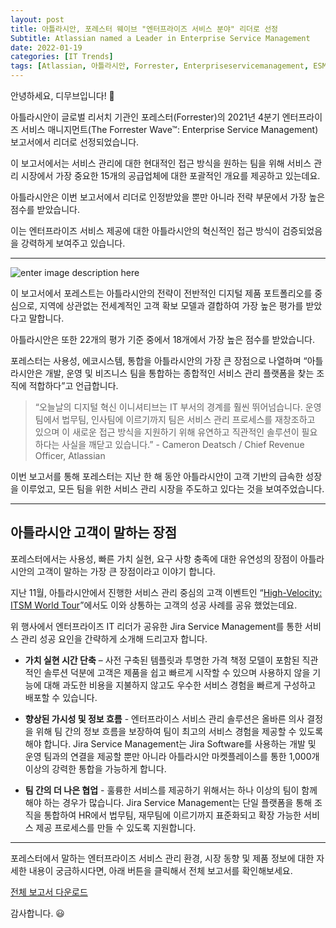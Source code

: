 ```yaml
---
layout: post
title: 아틀라시안, 포레스터 웨이브 "엔터프라이즈 서비스 분야" 리더로 선정
Subtitle: Atlassian named a Leader in Enterprise Service Management
date: 2022-01-19
categories: [IT Trends]
tags: [Atlassian, 아틀라시안, Forrester, Enterpriseservicemanagement, ESM, 포레스터, Jiraservicemanagement,JSM, ITSM, 디무브, Dmove]
---
```


안녕하세요, 디무브입니다! 🎈 

아틀라시안이 글로벌 리서치 기관인 포레스터(Forrester)의 2021년 4분기 엔터프라이즈 서비스 매니지먼트(The Forrester Wave™: Enterprise Service Management) 보고서에서 리더로 선정되었습니다.

이 보고서에서는 서비스 관리에 대한 현대적인 접근 방식을 원하는 팀을 위해 서비스 관리 시장에서 가장 중요한 15개의 공급업체에 대한 포괄적인 개요를 제공하고 있는데요.

아틀라시안은 이번 보고서에서 리더로 인정받았을 뿐만 아니라 전략 부문에서 가장 높은 점수를 받았습니다.

이는 엔터프라이즈 서비스 제공에 대한 아틀라시안의 혁신적인 접근 방식이 검증되었음을 강력하게 보여주고 있습니다.

----------

![enter image description here](https://wac-cdn.atlassian.com/dam/jcr:169b8f8c-d5d1-423f-b661-4c696d8490b3/The%20Forrester%20Wave%20Enterprise%20Service%20Management,%20Q4%202021%20Wave%20Image.png?cdnVersion=167)

이 보고서에서 포레스트는 아틀라시안의 전략이 전반적인 디지털 제품 포트폴리오를 중심으로, 지역에 상관없는 전세계적인 고객 확보 모델과 결합하여 가장 높은 평가를 받았다고 말합니다.

아틀라시안은 또한 22개의 평가 기준 중에서 18개에서 가장 높은 점수를 받았습니다.

포레스터는 사용성, 에코시스템, 통합을 아틀라시안의 가장 큰 장점으로 나열하며 “아틀라시안은 개발, 운영 및 비즈니스 팀을 통합하는 종합적인 서비스 관리 플랫폼을 찾는 조직에 적합하다”고 언급합니다.

> “오늘날의 디지털 혁신 이니셔티브는 IT 부서의 경계를 훨씬 뛰어넘습니다. 운영팀에서 법무팀, 인사팀에 이르기까지 팀은 서비스 관리 프로세스를 재창조하고 있으며 이 새로운 접근 방식을 지원하기 위해 유연하고 직관적인 솔루션이 필요하다는 사실을 깨닫고 있습니다.” - Cameron Deatsch / Chief Revenue Officer, Atlassian

이번 보고서를 통해 포레스터는 지난 한 해 동안 아틀라시안이 고객 기반의 급속한 성장을 이루었고, 모든 팀을 위한 서비스 관리 시장을 주도하고 있다는 것을 보여주었습니다.

---

## 아틀라시안 고객이 말하는 장점

포레스터에서는 사용성, 빠른 가치 실현, 요구 사항 충족에 대한 유연성의 장점이 아틀라시안의 고객이 말하는 가장 큰 장점이라고 이야기 합니다.

지난 11월, 아틀라시안에서 진행한 서비스 관리 중심의 고객 이벤트인 “[High-Velocity: ITSM World Tour](https://events.atlassian.com/itsm-events-hub)”에서도 이와 상통하는 고객의 성공 사례를 공유 했었는데요.

위 행사에서 엔터프라이즈 IT 리더가 공유한 Jira Service Management를 통한 서비스 관리 성공 요인을 간략하게 소개해 드리고자 합니다.

-   **가치 실현 시간 단축** – 사전 구축된 템플릿과 투명한 가격 책정 모델이 포함된 직관적인 솔루션 덕분에 고객은 제품을 쉽고 빠르게 시작할 수 있으며 사용하지 않을 기능에 대해 과도한 비용을 지불하지 않고도 우수한 서비스 경험을 빠르게 구성하고 배포할 수 있습니다.
    
-   **향상된 가시성 및 정보 흐름** - 엔터프라이스 서비스 관리 솔루션은 올바른 의사 결정을 위해 팀 간의 정보 흐름을 보장하여 팀이 최고의 서비스 경험을 제공할 수 있도록 해야 합니다. Jira Service Management는 Jira Software를 사용하는 개발 및 운영 팀과의 연결을 제공할 뿐만 아니라 아틀라시안 마켓플레이스를 통한 1,000개 이상의 강력한 통합을 가능하게 합니다.
    
-   **팀 간의 더 나은 협업** - 훌륭한 서비스를 제공하기 위해서는 하나 이상의 팀이 함께 해야 하는 경우가 많습니다. Jira Service Management는 단일 플랫폼을 통해 조직을 통합하여 HR에서 법무팀, 재무팀에 이르기까지 표준화되고 확장 가능한 서비스 제공 프로세스를 만들 수 있도록 지원합니다.

---

포레스터에서 말하는 엔터프라이즈 서비스 관리 환경, 시장 동향 및 제품 정보에 대한 자세한 내용이 궁금하시다면, 아래 버튼을 클릭해서 전체 보고서를 확인해보세요.


<a class="btn d-inline-block" zsubmit="false" href="?zPage=Popup-Asset-Form-a92f31ef" title="Popup Asset Form" zstepid="Popup-Asset-Form-a92f31ef" onclick="zPanel52948.gotoPage('zPage','Popup-Asset-Form-a92f31ef',this, false,false,700,750); return false;"> <span name="Section 1 Block 1 CTA Text 1">전체 보고서 다운로드</span> </a>


감사합니다. 😃

